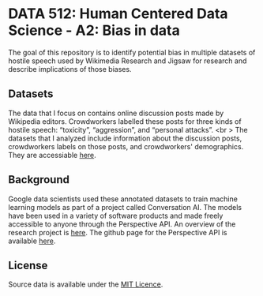 # DATA 512: Human Centered Data Science - A2: Bias in data

The goal of this repository is to identify potential bias in multiple datasets of hostile speech used by Wikimedia Research and Jigsaw for research and describe implications of those biases.

## Datasets
The data that I focus on contains online discussion posts made by Wikipedia editors. Crowdworkers labelled these posts for three kinds of hostile speech: “toxicity”, “aggression”, and “personal attacks”. <br \>
The datasets that I analyzed include information about the discussion posts, crowdworkers labels on those posts, and crowdworkers' demographics.
They are accessiable [here](https://figshare.com/projects/Wikipedia_Talk/16731).

## Background
Google data scientists used these annotated datasets to train machine learning models as part of a project called Conversation AI. The models have been used in a variety of software products and made freely accessible to anyone through the Perspective API.
An overview of the research project is [here](https://meta.wikimedia.org/wiki/Research:Detox).
The github page for the Perspective API is available [here](https://github.com/conversationai/perspectiveapi/blob/master/2-api/methods.md).


## License
Source data is available under the [MIT Licence](LICENSE).



